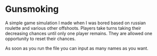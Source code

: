 # Gunsmoking
A simple game simulation I made when I was bored based on russian roulette and various other offshoots.
Players take turns taking their decreasing chances until only one player remains. They are allowed one opportunity to reset their chances.

As soon as you run the file you can input as many names as you want.
